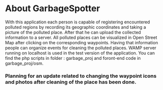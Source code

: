 # About GarbageSpotter

   With this application each person is capable of registering encountered polluted regions by recording its geographic coordinates and taking a picture of the polluted place.
After that he can upload the collected information to a server. All polluted places can be visualized in Open Street Map after clicking on the corresponding waypoints.
Having that information people can organize events for cleaning the polluted places. WAMP server running on localhost is used in the test version of the application. You can find the php scripts in folder : garbage_proj and foront-end code in garbage_proj/osm. 
 ### Planning for an update related to changing the waypoint icons and photos after cleaning of the place has been done.
